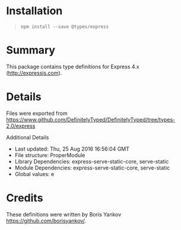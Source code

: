 # Installation
> `npm install --save @types/express`

# Summary
This package contains type definitions for Express 4.x (http://expressjs.com).

# Details
Files were exported from https://www.github.com/DefinitelyTyped/DefinitelyTyped/tree/types-2.0/express

Additional Details
 * Last updated: Thu, 25 Aug 2016 16:56:04 GMT
 * File structure: ProperModule
 * Library Dependencies: express-serve-static-core, serve-static
 * Module Dependencies: express-serve-static-core, serve-static
 * Global values: e

# Credits
These definitions were written by Boris Yankov <https://github.com/borisyankov/>.
